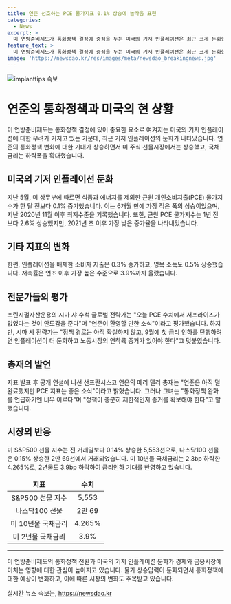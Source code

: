 ```yaml
---
title: 연준 선호하는 PCE 물가지표 0.1% 상승에 놀라움 표현
categories:
  - News
excerpt: >
  미 연방준비제도가 통화정책 결정에 중점을 두는 미국의 기저 인플레이션은 최근 크게 둔화했다. 이에 따라 연준의 통화정책 변화 기대가 높아지면서 미국 주식 선물시장은 상승하고 국채 금리는 하락했다. 미 상무부 발표에 따르면 지난 5월 근원 개인소비지출(PCE) 물가지수는 전월 대비 0.1% 상승했으며, 6개월 만에 가장 낮은 증가율을 기록했다. 그러나 소비자 지출과 명목 소득은 상승하고, 저축률은 높아지는 등 물가지수 외 지표들은 양호한 모습을 보였다. 연은 총재의 발언과 시장의 반응을 통해 물가와 통화정책에 대한 관심이 증폭되고 있는 상황이다.
feature_text: >
  미 연방준비제도가 통화정책 결정에 중점을 두는 미국의 기저 인플레이션은 최근 크게 둔화했다. 이에 따라 연준의 통화정책 변화 기대가 높아지면서 미국 주식 선물시장은 상승하고 국채 금리는 하락했다. 미 상무부 발표에 따르면 지난 5월 근원 개인소비지출(PCE) 물가지수는 전월 대비 0.1% 상승했으며, 6개월 만에 가장 낮은 증가율을 기록했다. 그러나 소비자 지출과 명목 소득은 상승하고, 저축률은 높아지는 등 물가지수 외 지표들은 양호한 모습을 보였다. 연은 총재의 발언과 시장의 반응을 통해 물가와 통화정책에 대한 관심이 증폭되고 있는 상황이다.
image: 'https://newsdao.kr/res/images/meta/newsdao_breakingnews.jpg'
---
```


<p><img src="https://newsdao.kr/res/images/meta/newsdao_breakingnews.jpg" alt="implanttips 속보" /></p>

<h1>연준의 통화정책과 미국의 현 상황</h1>

<p data-ke-size="size16">미 연방준비제도는 통화정책 결정에 있어 중요한 요소로 여겨지는 미국의 기저 인플레이션에 대한 우려가 커지고 있는 가운데, 최근 기저 인플레이션의 둔화가 나타났습니다. 연준의 통화정책 변화에 대한 기대가 상승하면서 미 주식 선물시장에서는 상승했고, 국채 금리는 하락폭을 확대했습니다.</p>

<h2>미국의 기저 인플레이션 둔화</h2>

<p data-ke-size="size16">지난 5월, 미 상무부에 따르면 식품과 에너지를 제외한 근원 개인소비지출(PCE) 물가지수가 한 달 전보다 0.1% 증가했습니다. 이는 6개월 만에 가장 적은 폭의 상승이었으며, 지난 2020년 11월 이후 최저수준을 기록했습니다. 또한, 근원 PCE 물가지수는 1년 전보다 2.6% 상승했지만, 2021년 초 이후 가장 낮은 증가율을 나타내었습니다.</p>

<h2>기타 지표의 변화</h2>

<p data-ke-size="size16">한편, 인플레이션을 배제한 소비자 지출은 0.3% 증가하고, 명목 소득도 0.5% 상승했습니다. 저축률은 연초 이후 가장 높은 수준으로 3.9%까지 올랐습니다.</p>

<h2>전문가들의 평가</h2>

<p data-ke-size="size16">프린시펄자산운용의 시마 샤 수석 글로벌 전략가는 "오늘 PCE 수치에서 서프라이즈가 없었다는 것이 안도감을 준다"며 "연준이 환영할 만한 소식"이라고 평가했습니다. 하지만, 시마 샤 전략가는 "정책 경로는 아직 확실하지 않고, 9월에 첫 금리 인하를 단행하려면 인플레이션이 더 둔화하고 노동시장의 연착륙 증거가 있어야 한다"고 덧붙였습니다.</p>

<h2>총재의 발언</h2>

<p data-ke-size="size16">지표 발표 후 공개 연설에 나선 샌프란시스코 연은의 메리 델리 총재는 "연준은 아직 덜 완료했지만 PCE 지표는 좋은 소식"이라고 밝혔습니다. 그러나 그녀는 "통화정책 완화를 언급하기엔 너무 이르다"며 "정책이 충분히 제한적인지 증거를 확보해야 한다"고 말했습니다.</p>

<h2>시장의 반응</h2>

<p data-ke-size="size16">미 S&P500 선물 지수는 전 거래일보다 0.14% 상승한 5,553선으로, 나스닥100 선물은 0.15% 상승한 2만 69선에서 거래되었습니다. 미 10년물 국채금리는 2.3bp 하락한 4.265%로, 2년물도 3.9bp 하락하여 금리인하 기대를 반영하고 있습니다.</p>

<table>
<thead>
<tr>
<td style="text-align: center; height: 17px;"><b>지표</b></td>
<td style="text-align: center; height: 17px;"><b>수치</b></td>
</tr>
</thead>
<tbody>
<tr>
<td style="text-align: center; height: 17px;">S&P500 선물 지수</td>
<td style="text-align: center; height: 17px;">5,553</td>
</tr>
<tr>
<td style="text-align: center; height: 17px;">나스닥100 선물</td>
<td style="text-align: center; height: 17px;">2만 69</td>
</tr>
<tr>
<td style="text-align: center; height: 17px;">미 10년물 국채금리</td>
<td style="text-align: center; height: 17px;">4.265%</td>
</tr>
<tr>
<td style="text-align: center; height: 17px;">미 2년물 국채금리</td>
<td style="text-align: center; height: 17px;">3.9%</td>
</tr>
</tbody>
</table>

<hr>

<p data-ke-size="size16">미 연방준비제도의 통화정책 전환과 미국의 기저 인플레이션 둔화가 경제와 금융시장에 미치는 영향에 대한 관심이 높아지고 있습니다. 물가 상승압력이 둔화되면서 통화정책에 대한 예상이 변화하고, 이에 따른 시장의 변화도 주목받고 있습니다.</p>
실시간 뉴스 속보는, <a href="https://newsdao.kr" rel="dofollow">https://newsdao.kr</a>


